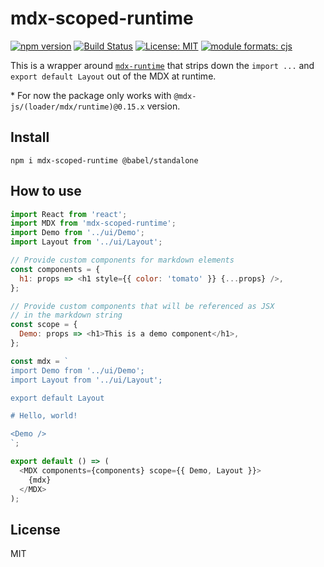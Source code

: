# mdx-scoped-runtime

[![npm version][version-badge]][version]
[![Build Status][build-badge]][build]
[![License: MIT][license-badge]][license]
[![module formats: cjs][module-formats-badge]][unpkg-bundle]

This is a wrapper around [`mdx-runtime`][mdx-runtime] that strips down the `import ...`
and `export default Layout` out of the MDX at runtime.

\* For now the package only works with `@mdx-js/(loader/mdx/runtime)@0.15.x` version.

## Install

```shell
npm i mdx-scoped-runtime @babel/standalone
```

## How to use

```js
import React from 'react';
import MDX from 'mdx-scoped-runtime';
import Demo from '../ui/Demo';
import Layout from '../ui/Layout';

// Provide custom components for markdown elements
const components = {
  h1: props => <h1 style={{ color: 'tomato' }} {...props} />,
};

// Provide custom components that will be referenced as JSX
// in the markdown string
const scope = {
  Demo: props => <h1>This is a demo component</h1>,
};

const mdx = `
import Demo from '../ui/Demo';
import Layout from '../ui/Layout';

export default Layout

# Hello, world!

<Demo />
`;

export default () => (
  <MDX components={components} scope={{ Demo, Layout }}>
    {mdx}
  </MDX>
);
```

## License

MIT

[version-badge]: https://badge.fury.io/js/mdx-scoped-runtime.svg
[version]: https://www.npmjs.com/package/mdx-scoped-runtime
[build-badge]: https://travis-ci.org/buz-zard/gatsby-mdx.svg?branch=master
[build]: https://travis-ci.org/buz-zard/gatsby-mdx
[license-badge]: https://img.shields.io/badge/License-MIT-yellow.svg
[license]: https://opensource.org/licenses/MIT
[mdx-runtime]: https://www.npmjs.com/package/@mdx-js/runtime
[module-formats-badge]: https://img.shields.io/badge/module%20formats-cjs-green.svg
[unpkg-bundle]: https://unpkg.com/mdx-scoped-runtime/
